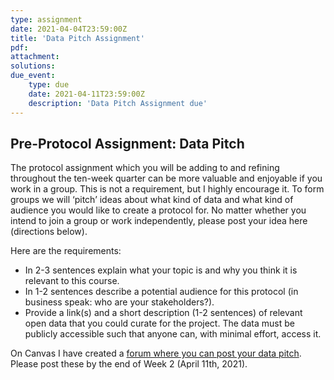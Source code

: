 ```yaml
---
type: assignment
date: 2021-04-04T23:59:00Z
title: 'Data Pitch Assignment'
pdf:
attachment:
solutions:
due_event: 
    type: due
    date: 2021-04-11T23:59:00Z
    description: 'Data Pitch Assignment due'
---
```

## Pre-Protocol Assignment: Data Pitch

The protocol assignment which you will be adding to and refining throughout the ten-week quarter can be more valuable and enjoyable if you work in a group. This is not a requirement, but I highly encourage it. To form groups we will ‘pitch’ ideas about what kind of data and what kind of audience you would like to create a protocol for. No matter whether you intend to join a group or work independently, please post your idea here (directions below).

Here are the requirements:
- In 2-3 sentences explain what your topic is and why you think it is relevant to this course.
- In 1-2 sentences describe a potential audience for this protocol (in business speak: who are your stakeholders?).
- Provide a link(s) and a short description (1-2 sentences) of relevant open data that you could curate for the project. The data must be publicly accessible such that anyone can, with minimal effort, access it.

On Canvas I have created a [forum where you can post your data pitch](https://canvas.uw.edu/courses/1465297/discussion_topics/6135517). Please post these by the end of Week 2 (April 11th, 2021).  
